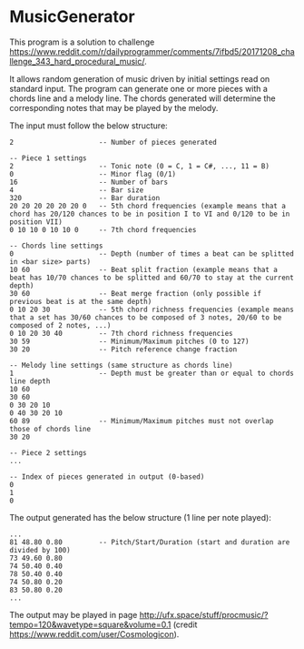 # MusicGenerator

This program is a solution to challenge https://www.reddit.com/r/dailyprogrammer/comments/7ifbd5/20171208_challenge_343_hard_procedural_music/.

It allows random generation of music driven by initial settings read on standard input. The program can generate one or more pieces with a chords line and a melody line. The chords generated will determine the corresponding notes that may be played by the melody.

The input must follow the below structure:
```
2                     -- Number of pieces generated

-- Piece 1 settings
2                     -- Tonic note (0 = C, 1 = C#, ..., 11 = B)                        
0                     -- Minor flag (0/1)
16                    -- Number of bars
4                     -- Bar size
320                   -- Bar duration
20 20 20 20 20 20 0   -- 5th chord frequencies (example means that a chord has 20/120 chances to be in position I to VI and 0/120 to be in position VII)
0 10 10 0 10 10 0     -- 7th chord frequencies

-- Chords line settings
0                     -- Depth (number of times a beat can be splitted in <bar size> parts)
10 60                 -- Beat split fraction (example means that a beat has 10/70 chances to be splitted and 60/70 to stay at the current depth)
30 60                 -- Beat merge fraction (only possible if previous beat is at the same depth)
0 10 20 30            -- 5th chord richness frequencies (example means that a set has 30/60 chances to be composed of 3 notes, 20/60 to be composed of 2 notes, ...)
0 10 20 30 40         -- 7th chord richness frequencies
30 59                 -- Minimum/Maximum pitches (0 to 127)
30 20                 -- Pitch reference change fraction

-- Melody line settings (same structure as chords line)
1                     -- Depth must be greater than or equal to chords line depth
10 60
30 60
0 30 20 10
0 40 30 20 10
60 89                 -- Minimum/Maximum pitches must not overlap those of chords line
30 20

-- Piece 2 settings
...

-- Index of pieces generated in output (0-based)
0
1
0
```
The output generated has the below structure (1 line per note played):
```
...
81 48.80 0.80         -- Pitch/Start/Duration (start and duration are divided by 100)
73 49.60 0.80
74 50.40 0.40
78 50.40 0.40
74 50.80 0.20
83 50.80 0.20
...
```
The output may be played in page http://ufx.space/stuff/procmusic/?tempo=120&wavetype=square&volume=0.1 (credit https://www.reddit.com/user/Cosmologicon).

